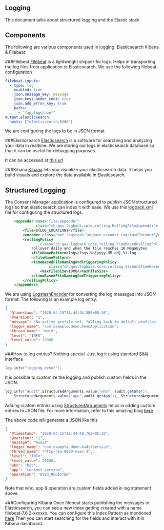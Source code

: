## Logging
This document talks about structured logging and the Elastic stack

## Components
The following are various components used in logging: Elasticsearch Kibana & Filebeat

###Filebeat
[Filebeat](https://www.elastic.co/beats/filebeat) is a lightweight shipper for logs.  Helps in transporting the log files from application to Elasticsearch.  We use the following filebeat configuration

```yaml
filebeat.inputs:
  - type: log
    enabled: true
    json.message_key: message
    json.keys_under_root: true
    json.add_error_key: true
    paths:
      - "/applogs/app*"
output.elasticsearch:
  hosts: ["elasticsearch:9200"]
``` 

We are configuring the logs to be in JSON format

###Elasticsearch
[Elasticsearch](https://www.elastic.co/) is a software for searching and analyzing your data in realtime.  We are storing our logs in elasticsearch database so that it can be useful for debugging purposes.

It can be accessed at [this url](http://localhost:9200/) 

###Kibana
[Kibana](https://www.elastic.co/kibana) lets you visualize your elasticsearch data.  It helps you build visuals and explore the data available in Elasticsearch.

## Structured Logging
The Consent Manager application is configured to publish JSON structured logs so that elasticsearch can index it with ease.  We use this [logback.xml](src/main/resources/logback.xml) file for configuring the structured logs.

```xml
    <appender name="file-appender"
              class="ch.qos.logback.core.rolling.RollingFileAppender">
        <file>${LOG_LOCATION}</file>
        <encoder class="net.logstash.logback.encoder.LogstashEncoder"/>
        <rollingPolicy
                class="ch.qos.logback.core.rolling.TimeBasedRollingPolicy">
            rollover daily and when the file reaches 10 MegaBytes
            <fileNamePattern>logs/logs.%d{yyyy-MM-dd}.%i.log
            </fileNamePattern>
            <timeBasedFileNamingAndTriggeringPolicy
                    class="ch.qos.logback.core.rolling.SizeAndTimeBasedFNATP">
                <maxFileSize>10MB</maxFileSize>
            </timeBasedFileNamingAndTriggeringPolicy>
        </rollingPolicy>
    </appender>

``` 

We are using [LogstashEncoder](https://github.com/logstash/logstash-logback-encoder) for converting the log messages into JSON format.  The following is an example log entry.

```json
{
  "@timestamp": "2020-04-15T11:44:45.589+05:30",
  "@version": "1",
  "message": "No active profile set, falling back to default profiles: default",
  "logger_name": "com.example.demo.DemoApplication",
  "thread_name": "main",
  "level": "INFO",
  "level_value": 20000
}
```

###How to log entries?
Nothing special.  Just log it using standard [Slf4j](http://www.slf4j.org/) interface
```java
log.info("logging demo!");
```

It is possible to customize the logging and publish custom fields in the JSON.
```java
log.info("Audit",StructuredArguments.value("who", audit.getWho()), 
    StructuredArguments.value("app",audit.getApp()), StructuredArguments.v("operation", audit.getOperation()));
```
Adding custom entries using [StructuredArguments](https://github.com/logstash/logstash-logback-encoder/blob/master/src/main/java/net/logstash/logback/argument/StructuredArguments.java)  helps in adding custom entries to JSON file.  For more information, refer to this amazing blog [here](https://www.innoq.com/en/blog/structured-logging/)

The above code will generate a JSON like this
```json
{
  "@timestamp": "2020-04-15T11:44:49.762+05:30",
  "@version": "1",
  "message": "Audit",
  "logger_name": "com.example.demo.AuditService",
  "thread_name": "http-nio-8080-exec-3",
  "level": "INFO",
  "level_value": 20000,
  "who": "bob",
  "app": "consent-service",
  "operation": "USER_REGISTER"
}
```
Note that who, app & operation are custom fields added in log statement above.

###Configuring Kibana
Once filebeat starts publishing the messages to Elasticsearch, you can see a new index getting created with a name filebeat-7.6.2-xxxxxx.  You can configure this Index Pattern as mentioned [here](https://www.elastic.co/guide/en/kibana/current/tutorial-define-index.html)
Then you can start searching for the fields and interact with it in Kibana dashboard.